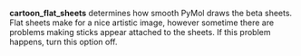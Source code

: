 **cartoon_flat_sheets** determines how smooth PyMol draws the beta
sheets. Flat sheets make for a nice artistic image, however sometime
there are problems making sticks appear attached to the sheets. If this
problem happens, turn this option off.
